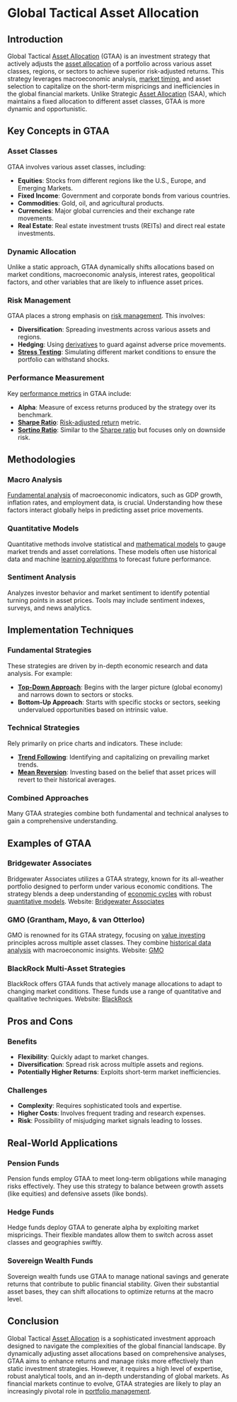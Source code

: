 # Global Tactical Asset Allocation

## Introduction

Global Tactical [Asset Allocation](../a/asset_allocation.md) (GTAA) is an investment strategy that actively adjusts the [asset allocation](../a/asset_allocation.md) of a portfolio across various asset classes, regions, or sectors to achieve superior risk-adjusted returns. This strategy leverages macroeconomic analysis, [market timing](../m/market_timing.md), and asset selection to capitalize on the short-term mispricings and inefficiencies in the global financial markets. Unlike Strategic [Asset Allocation](../a/asset_allocation.md) (SAA), which maintains a fixed allocation to different asset classes, GTAA is more dynamic and opportunistic.

## Key Concepts in GTAA

### Asset Classes

GTAA involves various asset classes, including:

- **Equities**: Stocks from different regions like the U.S., Europe, and Emerging Markets.
- **Fixed Income**: Government and corporate bonds from various countries.
- **Commodities**: Gold, oil, and agricultural products.
- **Currencies**: Major global currencies and their exchange rate movements.
- **Real Estate**: Real estate investment trusts (REITs) and direct real estate investments.

### Dynamic Allocation

Unlike a static approach, GTAA dynamically shifts allocations based on market conditions, macroeconomic analysis, interest rates, geopolitical factors, and other variables that are likely to influence asset prices.

### Risk Management

GTAA places a strong emphasis on [risk management](../r/risk_management.md). This involves:

- **Diversification**: Spreading investments across various assets and regions.
- **Hedging**: Using [derivatives](../d/derivatives.md) to guard against adverse price movements.
- **[Stress Testing](../s/stress_testing_in_trading.md)**: Simulating different market conditions to ensure the portfolio can withstand shocks.

### Performance Measurement

Key [performance metrics](../p/performance_metrics.md) in GTAA include:

- **Alpha**: Measure of excess returns produced by the strategy over its benchmark.
- **[Sharpe Ratio](../s/sharpe_ratio.md)**: [Risk-adjusted return](../r/risk-adjusted_return.md) metric.
- **[Sortino Ratio](../s/sortino_ratio.md)**: Similar to the [Sharpe ratio](../s/sharpe_ratio.md) but focuses only on downside risk.

## Methodologies

### Macro Analysis

[Fundamental analysis](../f/fundamental_analysis.md) of macroeconomic indicators, such as GDP growth, inflation rates, and employment data, is crucial. Understanding how these factors interact globally helps in predicting asset price movements.

### Quantitative Models

Quantitative methods involve statistical and [mathematical models](../m/mathematical_models_in_trading.md) to gauge market trends and asset correlations. These models often use historical data and machine [learning algorithms](../l/learning_algorithms_in_trading.md) to forecast future performance.

### Sentiment Analysis

Analyzes investor behavior and market sentiment to identify potential turning points in asset prices. Tools may include sentiment indexes, surveys, and news analytics.

## Implementation Techniques

### Fundamental Strategies

These strategies are driven by in-depth economic research and data analysis. For example:

- **[Top-Down Approach](../t/top-down_approach_in_trading.md)**: Begins with the larger picture (global economy) and narrows down to sectors or stocks.
- **Bottom-Up Approach**: Starts with specific stocks or sectors, seeking undervalued opportunities based on intrinsic value.

### Technical Strategies

Rely primarily on price charts and indicators. These include:

- **[Trend Following](../t/trend_following.md)**: Identifying and capitalizing on prevailing market trends.
- **[Mean Reversion](../m/mean_reversion.md)**: Investing based on the belief that asset prices will revert to their historical averages.

### Combined Approaches

Many GTAA strategies combine both fundamental and technical analyses to gain a comprehensive understanding.

## Examples of GTAA

### Bridgewater Associates

Bridgewater Associates utilizes a GTAA strategy, known for its all-weather portfolio designed to perform under various economic conditions. The strategy blends a deep understanding of [economic cycles](../e/economic_cycles.md) with robust [quantitative models](../q/quantitative_models.md).
Website: [Bridgewater Associates](https://www.bridgewater.com)

### GMO (Grantham, Mayo, & van Otterloo)

GMO is renowned for its GTAA strategy, focusing on [value investing](../v/value_investing.md) principles across multiple asset classes. They combine [historical data analysis](../h/historical_data_analysis.md) with macroeconomic insights.
Website: [GMO](https://www.gmo.com)

### BlackRock Multi-Asset Strategies

BlackRock offers GTAA funds that actively manage allocations to adapt to changing market conditions. These funds use a range of quantitative and qualitative techniques.
Website: [BlackRock](https://www.blackrock.com)

## Pros and Cons

### Benefits

- **Flexibility**: Quickly adapt to market changes.
- **Diversification**: Spread risk across multiple assets and regions.
- **Potentially Higher Returns**: Exploits short-term market inefficiencies.

### Challenges

- **Complexity**: Requires sophisticated tools and expertise.
- **Higher Costs**: Involves frequent trading and research expenses.
- **Risk**: Possibility of misjudging market signals leading to losses.

## Real-World Applications

### Pension Funds

Pension funds employ GTAA to meet long-term obligations while managing risks effectively. They use this strategy to balance between growth assets (like equities) and defensive assets (like bonds).

### Hedge Funds

Hedge funds deploy GTAA to generate alpha by exploiting market mispricings. Their flexible mandates allow them to switch across asset classes and geographies swiftly.

### Sovereign Wealth Funds

Sovereign wealth funds use GTAA to manage national savings and generate returns that contribute to public financial stability. Given their substantial asset bases, they can shift allocations to optimize returns at the macro level.

## Conclusion

Global Tactical [Asset Allocation](../a/asset_allocation.md) is a sophisticated investment approach designed to navigate the complexities of the global financial landscape. By dynamically adjusting asset allocations based on comprehensive analyses, GTAA aims to enhance returns and manage risks more effectively than static investment strategies. However, it requires a high level of expertise, robust analytical tools, and an in-depth understanding of global markets. As financial markets continue to evolve, GTAA strategies are likely to play an increasingly pivotal role in [portfolio management](../p/portfolio_management.md).
